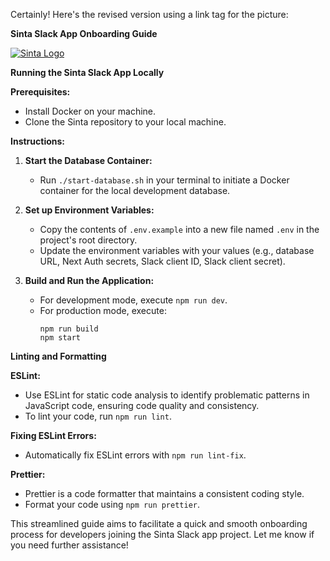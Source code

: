 Certainly! Here's the revised version using a link tag for the picture:

**Sinta Slack App Onboarding Guide**

[![Sinta Logo](sinta_logo.png)](https://assets-global.website-files.com/660df2204356cc0ae58476a5/66103735cbac916c3c9b60ae_brandbird%20(13)-p-800.jpg)

**Running the Sinta Slack App Locally**

**Prerequisites:**
- Install Docker on your machine.
- Clone the Sinta repository to your local machine.

**Instructions:**
1. **Start the Database Container:**
   - Run `./start-database.sh` in your terminal to initiate a Docker container for the local development database.

2. **Set up Environment Variables:**
   - Copy the contents of `.env.example` into a new file named `.env` in the project's root directory.
   - Update the environment variables with your values (e.g., database URL, Next Auth secrets, Slack client ID, Slack client secret).

3. **Build and Run the Application:**
   - For development mode, execute `npm run dev`.
   - For production mode, execute:
     ```
     npm run build
     npm start
     ```

**Linting and Formatting**

**ESLint:**
- Use ESLint for static code analysis to identify problematic patterns in JavaScript code, ensuring code quality and consistency.
- To lint your code, run `npm run lint`.

**Fixing ESLint Errors:**
- Automatically fix ESLint errors with `npm run lint-fix`.

**Prettier:**
- Prettier is a code formatter that maintains a consistent coding style.
- Format your code using `npm run prettier`.

This streamlined guide aims to facilitate a quick and smooth onboarding process for developers joining the Sinta Slack app project. Let me know if you need further assistance!
